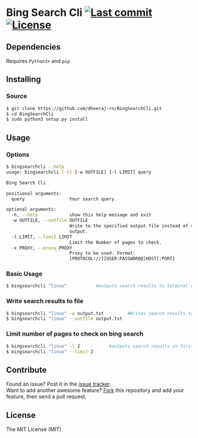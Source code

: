 # Bing Search Cli [![Last commit](https://img.shields.io/github/last-commit/dheeraj-rn/BingSearchCli.svg)](https://github.com/dheeraj-rn/BingSearchCli/commits/master) [![License](https://img.shields.io/github/license/dheeraj-rn/BingSearchCli.svg)](https://github.com/dheeraj-rn/BingSearchCli/blob/master/LICENSE.md)

## Dependencies  

Requires `Python3+` and `pip`

## Installing

### Source
```sh
$ git clone https://github.com/dheeraj-rn/BingSearchCli.git
$ cd BingSearchCli
$ sudo python3 setup.py install
```

## Usage
### Options
```sh
$ bingsearchcli --help
usage: bingsearchcli [-h] [-w OUTFILE] [-l LIMIT] query

Bing Search Cli

positional arguments:
  query                 Your search query.

optional arguments:
  -h, --help            show this help message and exit
  -w OUTFILE, --outfile OUTFILE
                        Write to the specified output file instead of standard
                        output.
  -l LIMIT, --limit LIMIT
                        Limit the Number of pages to check.
  -x PROXY, --proxy PROXY
                        Proxy to be used. Format:
                        [PROTOCOL://][USER:PASSWORD@]HOST[:PORT]                      
```

### Basic Usage
```sh
$ bingsearchcli "linux"           #outputs search results to terminal screen
```

### Write search results to file
```sh
$ bingsearchcli "linux" -w output.txt         #Writes search results to output.txt
$ bingsearchcli "linux" --outfile output.txt
```

### Limit number of pages to check on bing search
```sh
$ bingsearchcli "linux" -l 2           #outputs search results in first 2 pages in bing search
$ bingsearchcli "linux" --limit 2
```

## Contribute

Found an issue? Post it in the [issue tracker](https://github.com/dheeraj-rn/BingSearchCli/issues). <br> 
Want to add another awesome feature? [Fork](https://github.com/dheeraj-rn/BingSearchCli/fork) this repository and add your feature, then send a pull request.

## License
The MIT License (MIT)
